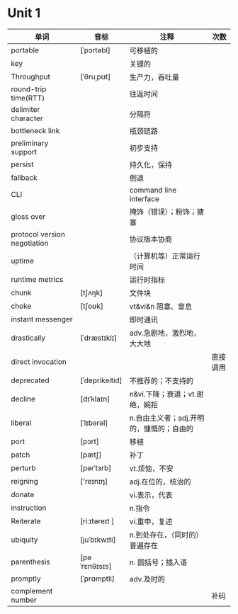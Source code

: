# Unit 1

|单词|音标|注释|次数|
|-|-|-|-|
|portable|[ˈpɔrtəbl]|可移植的||
|key||关键的||
|Throughput |  [ˈθruˌpʊt] |生产力，吞吐量
|round-trip time(RTT)||往返时间||
|delimiter character||分隔符||
|bottleneck link ||瓶颈链路||
|preliminary support||初步支持||
|persist||持久化，保持||
|fallback||倒退||
|CLI||command line interface|
|gloss over||掩饰（错误）；粉饰；搪塞|
|protocol version negotiation ||协议版本协商|
|uptime||（计算机等）正常运行时间|
|runtime metrics||运行时指标|
|chunk| [tʃʌŋk]| 文件块||
|choke|[tʃoʊk]|vt&vi&n 阻塞、窒息||
|instant messenger||即时通讯||
|drastically |[ˈdræstɪklɪ]|adv.急剧地，激烈地，大大地||
|direct invocation|||直接调用||
|deprecated| [ˈdeprikeitid] |不推荐的；不支持的||
|decline|[dɪˈklaɪn]|n&vi.下降；衰退；vt.谢绝，婉拒||
|liberal|[ˈlɪbərəl]|n.自由主义者；adj.开明的，慷慨的；自由的||
|port | [pɔrt] |移植||
|patch|[pætʃ]|补丁||
|perturb|[pərˈtɜrb]|vt.烦恼，不安||
|reigning| ['reɪnɪŋ]|adj.在位的，统治的||
| donate||vi.表示，代表||
|instruction||n.指令||
|Reiterate|[riːɪtəreɪt ]|vi.重申，复述||
|ubiquity| [juˈbɪkwɪti] |n.到处存在，（同时的）普遍存在||
|parenthesis|[pəˈrɛnθɪsɪs] |n. 圆括号；插入语||
|promptly|[ˈprɑmptli] |adv.及时的||
|complement number|||补码||